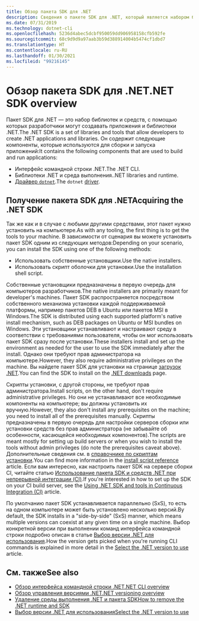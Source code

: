 ```yaml
---
title: Обзор пакета SDK для .NET
description: Сведения о пакете SDK для .NET, который является набором библиотек и средств, используемых для создания проектов .NET.
ms.date: 07/31/2019
ms.technology: dotnet-cli
ms.openlocfilehash: 5236d4abec5dcbf950059dd906958158cfb592fe
ms.sourcegitcommit: 68c9d9d9a97aab3b59d388914004b5474cf1dbd7
ms.translationtype: HT
ms.contentlocale: ru-RU
ms.lasthandoff: 01/30/2021
ms.locfileid: "99216145"
---
```

# <a name="net-sdk-overview"></a><span data-ttu-id="f4bce-103">Обзор пакета SDK для .NET</span><span class="sxs-lookup"><span data-stu-id="f4bce-103">.NET SDK overview</span></span>

<span data-ttu-id="f4bce-104">Пакет SDK для .NET — это набор библиотек и средств, с помощью которых разработчики могут создавать приложения и библиотеки .NET.</span><span class="sxs-lookup"><span data-stu-id="f4bce-104">The .NET SDK is a set of libraries and tools that allow developers to create .NET applications and libraries.</span></span> <span data-ttu-id="f4bce-105">Он содержит следующие компоненты, которые используются для сборки и запуска приложений:</span><span class="sxs-lookup"><span data-stu-id="f4bce-105">It contains the following components that are used to build and run applications:</span></span>

- <span data-ttu-id="f4bce-106">Интерфейс командной строки .NET.</span><span class="sxs-lookup"><span data-stu-id="f4bce-106">The .NET CLI.</span></span>
- <span data-ttu-id="f4bce-107">Библиотеки .NET и среда выполнения.</span><span class="sxs-lookup"><span data-stu-id="f4bce-107">.NET libraries and runtime.</span></span>
- <span data-ttu-id="f4bce-108">[Драйвер `dotnet`](tools/index.md#driver).</span><span class="sxs-lookup"><span data-stu-id="f4bce-108">The `dotnet` [driver](tools/index.md#driver).</span></span>

## <a name="acquiring-the-net-sdk"></a><span data-ttu-id="f4bce-109">Получение пакета SDK для .NET</span><span class="sxs-lookup"><span data-stu-id="f4bce-109">Acquiring the .NET SDK</span></span>

<span data-ttu-id="f4bce-110">Так же как и в случае с любыми другими средствами, этот пакет нужно установить на компьютере.</span><span class="sxs-lookup"><span data-stu-id="f4bce-110">As with any tooling, the first thing is to get the tools to your machine.</span></span> <span data-ttu-id="f4bce-111">В зависимости от сценария вы можете установить пакет SDK одним из следующих методов:</span><span class="sxs-lookup"><span data-stu-id="f4bce-111">Depending on your scenario, you can install the SDK using one of the following methods:</span></span>

- <span data-ttu-id="f4bce-112">Использовать собственные установщики.</span><span class="sxs-lookup"><span data-stu-id="f4bce-112">Use the native installers.</span></span>
- <span data-ttu-id="f4bce-113">Использовать скрипт оболочки для установки.</span><span class="sxs-lookup"><span data-stu-id="f4bce-113">Use the installation shell script.</span></span>

<span data-ttu-id="f4bce-114">Собственные установщики предназначены в первую очередь для компьютеров разработчиков.</span><span class="sxs-lookup"><span data-stu-id="f4bce-114">The native installers are primarily meant for developer's machines.</span></span> <span data-ttu-id="f4bce-115">Пакет SDK распространяется посредством собственного механизма установки каждой поддерживаемой платформы, например пакетов DEB в Ubuntu или пакетов MSI в Windows.</span><span class="sxs-lookup"><span data-stu-id="f4bce-115">The SDK is distributed using each supported platform's native install mechanism, such as DEB packages on Ubuntu or MSI bundles on Windows.</span></span> <span data-ttu-id="f4bce-116">Эти установщики устанавливают и настраивают среду в соответствии с требованиями пользователя, чтобы он мог использовать пакет SDK сразу после установки.</span><span class="sxs-lookup"><span data-stu-id="f4bce-116">These installers install and set up the environment as needed for the user to use the SDK immediately after the install.</span></span> <span data-ttu-id="f4bce-117">Однако они требуют прав администратора на компьютере.</span><span class="sxs-lookup"><span data-stu-id="f4bce-117">However, they also require administrative privileges on the machine.</span></span> <span data-ttu-id="f4bce-118">Вы найдете пакет SDK для установки на странице [загрузок .NET](https://dotnet.microsoft.com/download).</span><span class="sxs-lookup"><span data-stu-id="f4bce-118">You can find the SDK to install on the [.NET downloads](https://dotnet.microsoft.com/download) page.</span></span>

<span data-ttu-id="f4bce-119">Скрипты установки, с другой стороны, не требуют прав администратора.</span><span class="sxs-lookup"><span data-stu-id="f4bce-119">Install scripts, on the other hand, don't require administrative privileges.</span></span> <span data-ttu-id="f4bce-120">Но они не устанавливают все необходимые компоненты на компьютере; вы должны установить их вручную.</span><span class="sxs-lookup"><span data-stu-id="f4bce-120">However, they also don't install any prerequisites on the machine; you need to install all of the prerequisites manually.</span></span> <span data-ttu-id="f4bce-121">Скрипты предназначены в первую очередь для настройки серверов сборки или установки средств без прав администратора (не забывайте об особенности, касающейся необходимых компонентов).</span><span class="sxs-lookup"><span data-stu-id="f4bce-121">The scripts are meant mostly for setting up build servers or when you wish to install the tools without admin privileges (do note the prerequisites caveat above).</span></span> <span data-ttu-id="f4bce-122">Дополнительные сведения см. в [справочнике по скриптам установки](tools/dotnet-install-script.md).</span><span class="sxs-lookup"><span data-stu-id="f4bce-122">You can find more information in the [install script reference](tools/dotnet-install-script.md) article.</span></span> <span data-ttu-id="f4bce-123">Если вам интересно, как настроить пакет SDK на сервере сборки CI, читайте статью [Использование пакета SDK и средств .NET при непрерывной интеграции (CI)](tools/using-ci-with-cli.md).</span><span class="sxs-lookup"><span data-stu-id="f4bce-123">If you're interested in how to set up the SDK on your CI build server, see the [Using .NET SDK and tools in Continuous Integration (CI)](tools/using-ci-with-cli.md) article.</span></span>

<span data-ttu-id="f4bce-124">По умолчанию пакет SDK устанавливается параллельно (SxS), то есть на одном компьютере может быть установлено несколько версий.</span><span class="sxs-lookup"><span data-stu-id="f4bce-124">By default, the SDK installs in a "side-by-side" (SxS) manner, which means multiple versions can coexist at any given time on a single machine.</span></span> <span data-ttu-id="f4bce-125">Выбор конкретной версии при выполнении команд интерфейса командной строки подробно описан в статье [Выбор версии .NET для использования](versions/selection.md).</span><span class="sxs-lookup"><span data-stu-id="f4bce-125">How the version gets picked when you're running CLI commands is explained in more detail in the [Select the .NET version to use](versions/selection.md) article.</span></span>

## <a name="see-also"></a><span data-ttu-id="f4bce-126">См. также</span><span class="sxs-lookup"><span data-stu-id="f4bce-126">See also</span></span>

- [<span data-ttu-id="f4bce-127">Обзор интерфейса командной строки .NET</span><span class="sxs-lookup"><span data-stu-id="f4bce-127">.NET CLI overview</span></span>](tools/index.md)
- [<span data-ttu-id="f4bce-128">Обзор управления версиями .NET</span><span class="sxs-lookup"><span data-stu-id="f4bce-128">.NET versioning overview</span></span>](versions/index.md)
- [<span data-ttu-id="f4bce-129">Удаление среды выполнения .NET и пакета SDK</span><span class="sxs-lookup"><span data-stu-id="f4bce-129">How to remove the .NET runtime and SDK</span></span>](install/remove-runtime-sdk-versions.md)
- [<span data-ttu-id="f4bce-130">Выбор версии .NET для использования</span><span class="sxs-lookup"><span data-stu-id="f4bce-130">Select the .NET version to use</span></span>](versions/selection.md)
